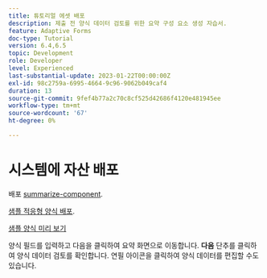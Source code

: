 ```yaml
---
title: 튜토리얼 에셋 배포
description: 제출 전 양식 데이터 검토를 위한 요약 구성 요소 생성 자습서.
feature: Adaptive Forms
doc-type: Tutorial
version: 6.4,6.5
topic: Development
role: Developer
level: Experienced
last-substantial-update: 2023-01-22T00:00:00Z
exl-id: 98c2759a-6995-4664-9c96-9062b049caf4
duration: 13
source-git-commit: 9fef4b77a2c70c8cf525d42686f4120e481945ee
workflow-type: tm+mt
source-wordcount: '67'
ht-degree: 0%

---
```


# 시스템에 자산 배포

배포 [summarize-component](assets/summarize-component.zip).

[샘플 적응형 양식 배포](assets/sample-adaptive-form.zip).

[샘플 양식 미리 보기](http://localhost:4502/content/dam/formsanddocuments/testsummary/jcr:content?wcmmode=disabled)

양식 필드를 입력하고 다음을 클릭하여 요약 화면으로 이동합니다. **다음** 단추를 클릭하여 양식 데이터 검토를 확인합니다. 연필 아이콘을 클릭하여 양식 데이터를 편집할 수도 있습니다.
